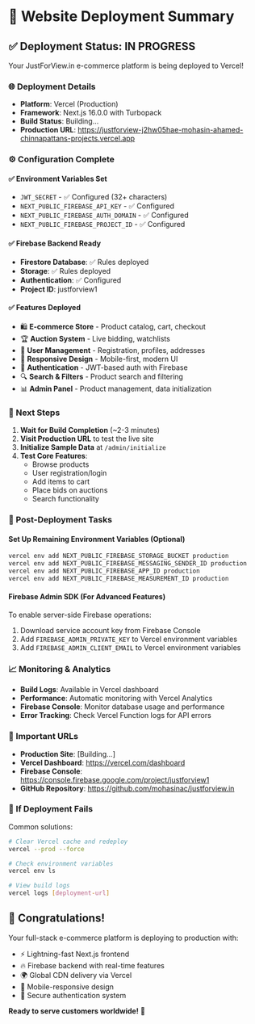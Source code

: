# 🚀 Website Deployment Summary

## ✅ Deployment Status: IN PROGRESS

Your JustForView.in e-commerce platform is being deployed to Vercel!

### 🌐 Deployment Details

- **Platform**: Vercel (Production)
- **Framework**: Next.js 16.0.0 with Turbopack
- **Build Status**: Building...
- **Production URL**: https://justforview-j2hw05hae-mohasin-ahamed-chinnapattans-projects.vercel.app

### ⚙️ Configuration Complete

#### ✅ Environment Variables Set
- `JWT_SECRET` - ✅ Configured (32+ characters)
- `NEXT_PUBLIC_FIREBASE_API_KEY` - ✅ Configured
- `NEXT_PUBLIC_FIREBASE_AUTH_DOMAIN` - ✅ Configured  
- `NEXT_PUBLIC_FIREBASE_PROJECT_ID` - ✅ Configured

#### ✅ Firebase Backend Ready
- **Firestore Database**: ✅ Rules deployed
- **Storage**: ✅ Rules deployed  
- **Authentication**: ✅ Configured
- **Project ID**: justforview1

#### ✅ Features Deployed
- 🛍️ **E-commerce Store** - Product catalog, cart, checkout
- 🏆 **Auction System** - Live bidding, watchlists
- 👤 **User Management** - Registration, profiles, addresses
- 📱 **Responsive Design** - Mobile-first, modern UI
- 🔐 **Authentication** - JWT-based auth with Firebase
- 🔍 **Search & Filters** - Product search and filtering
- 📊 **Admin Panel** - Product management, data initialization

### 🎯 Next Steps

1. **Wait for Build Completion** (~2-3 minutes)
2. **Visit Production URL** to test the live site
3. **Initialize Sample Data** at `/admin/initialize`
4. **Test Core Features**:
   - Browse products
   - User registration/login
   - Add items to cart
   - Place bids on auctions
   - Search functionality

### 🔧 Post-Deployment Tasks

#### Set Up Remaining Environment Variables (Optional)
```bash
vercel env add NEXT_PUBLIC_FIREBASE_STORAGE_BUCKET production
vercel env add NEXT_PUBLIC_FIREBASE_MESSAGING_SENDER_ID production  
vercel env add NEXT_PUBLIC_FIREBASE_APP_ID production
vercel env add NEXT_PUBLIC_FIREBASE_MEASUREMENT_ID production
```

#### Firebase Admin SDK (For Advanced Features)
To enable server-side Firebase operations:
1. Download service account key from Firebase Console
2. Add `FIREBASE_ADMIN_PRIVATE_KEY` to Vercel environment variables
3. Add `FIREBASE_ADMIN_CLIENT_EMAIL` to Vercel environment variables

### 📈 Monitoring & Analytics

- **Build Logs**: Available in Vercel dashboard
- **Performance**: Automatic monitoring with Vercel Analytics
- **Firebase Console**: Monitor database usage and performance
- **Error Tracking**: Check Vercel Function logs for API errors

### 🔗 Important URLs

- **Production Site**: [Building...] 
- **Vercel Dashboard**: https://vercel.com/dashboard
- **Firebase Console**: https://console.firebase.google.com/project/justforview1
- **GitHub Repository**: https://github.com/mohasinac/justforview.in

### 🚨 If Deployment Fails

Common solutions:
```bash
# Clear Vercel cache and redeploy
vercel --prod --force

# Check environment variables
vercel env ls

# View build logs
vercel logs [deployment-url]
```

## 🎉 Congratulations!

Your full-stack e-commerce platform is deploying to production with:
- ⚡️ Lightning-fast Next.js frontend
- 🔥 Firebase backend with real-time features  
- 🌍 Global CDN delivery via Vercel
- 📱 Mobile-responsive design
- 🔐 Secure authentication system

**Ready to serve customers worldwide!** 🌟
